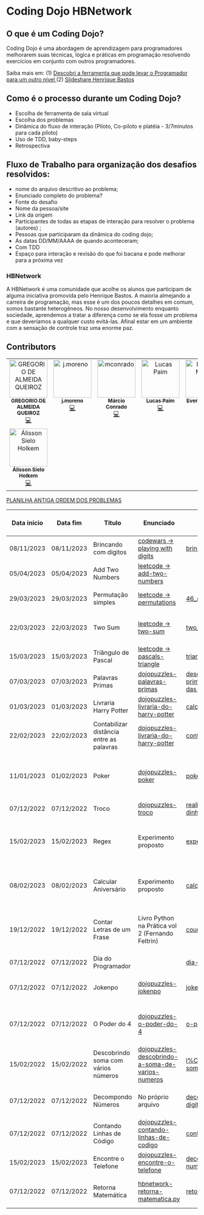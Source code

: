 # Coding Dojo HBNetwork

## O que é um Coding Dojo?
Coding Dojo é uma abordagem de aprendizagem para programadores melhorarem suas técnicas, lógica e práticas em programação resolvendo exercícios em conjunto com outros programadores. 

Saiba mais em: (1) [Descobri a ferramenta que pode levar o Programador para um outro nível
](https://henriquebastos.net/artigos/descobri-a-ferramenta-que-pode-levar-o-programador-para-um-outro-nivel/?)
(2) [Slideshare Henrique Bastos](https://www.slideshare.net/henriquebastos/coding-dojo-9939078)

## Como é o processo durante um Coding Dojo?
- Escolha de ferramenta de sala virtual
- Escolha dos problemas
- Dinâmica do fluxo de interação (Piloto, Co-piloto e platéia - 3/7minutos para cada piloto)
- Uso de TDD, baby-steps
- Retrospectiva

## Fluxo de Trabalho para organização dos desafios resolvidos:
- nome do arquivo descritivo ao problema; 
- Enunciado completo do problema?
- Fonte do desafio
- Nome da pessoa/site
- Link da origem
- Participantes de todas as etapas de interação para resolver o problema (autores) ;
- Pessoas que participaram da dinâmica do coding dojo;
- As datas DD/MM/AAAA de quando aconteceram;
- Com TDD
- Espaço para interação e revisão do que foi bacana e pode melhorar para a próxima vez


### HBNetwork
A HBNetwork é uma comunidade que acolhe os alunos que participam de alguma iniciativa promovida pelo Henrique Bastos. A maioria almejando a carreira de programação, mas esse é um dos poucos detalhes em comum, somos bastante heterogêneos. No nosso desenvolvimento enquanto sociedade, aprendemos a tratar a diferença como se ela fosse um problema e que deveríamos a qualquer custo evitá-las. Afinal estar em um ambiente com a sensação de controle traz uma enorme paz.  

## Contributors  
<!-- ALL-CONTRIBUTORS-LIST:START - Do not remove or modify this section -->
<!-- prettier-ignore-start -->
<!-- markdownlint-disable -->
<table>
  <tbody>
    <tr>
      <td align="center" valign="top" width="14.28%"><a href="http://gregmaster.com.br/portifolio/curriculum/"><img src="https://avatars.githubusercontent.com/u/11060618?v=4?s=100" width="100px;" alt="GREGORIO DE ALMEIDA QUEIROZ "/><br /><sub><b>GREGORIO DE ALMEIDA QUEIROZ </b></sub></a><br /><a href="#code-GregMasterBr" title="Code">💻</a></td>
      <td align="center" valign="top" width="14.28%"><a href="https://github.com/j-moreno-c-r"><img src="https://avatars.githubusercontent.com/u/105161249?v=4?s=100" width="100px;" alt="j.moreno"/><br /><sub><b>j.moreno</b></sub></a><br /><a href="#code-j-moreno-c-r" title="Code">💻</a></td>
      <td align="center" valign="top" width="14.28%"><a href="https://github.com/mconrado"><img src="https://avatars.githubusercontent.com/u/3730951?v=4?s=100" width="100px;" alt="mconrado"/><br /><sub><b>Márcio Conrado</b></sub></a><br /><a href="#code-mconrado" title="Code">💻</a></td>
      <td align="center" valign="top" width="14.28%"><a href="https://github.com/lucaspaimrj21"><img src="https://avatars.githubusercontent.com/u/65385128?v=4?s=100" width="100px;" alt="Lucas Paim"/><br /><sub><b>Lucas Paim</b></sub></a><br /><a href="#code-lucaspaimrj21" title="Code">💻</a></td>
      <td align="center" valign="top" width="14.28%"><a href="https://evertonmatos.com.br"><img src="https://avatars.githubusercontent.com/u/11495171?v=4?s=100" width="100px;" alt="Everton Matos"/><br /><sub><b>Everton Matos</b></sub></a><br /><a href="#code-evertonmatos" title="Code">💻</a></td>
      <td align="center" valign="top" width="14.28%"><a href="http://www.fredericofavaro.com"><img src="https://avatars.githubusercontent.com/u/22968198?v=4?s=100" width="100px;" alt="Frederico Fávaro"/><br /><sub><b>Frederico Fávaro</b></sub></a><br /><a href="#code-FredericoFavaro" title="Code">💻</a></td>
      <td align="center" valign="top" width="14.28%"><a href="https://github.com/adailtonvc"><img src="https://avatars.githubusercontent.com/u/17484841?v=4?s=100" width="100px;" alt="Adailton Vieira"/><br /><sub><b>Adailton Vieira</b></sub></a><br /><a href="#code-adailtonvc" title="Code">💻</a></td>
    </tr>
    <tr>
      <td align="center" valign="top" width="14.28%"><a href="https://github.com/AlissonSH"><img src="https://avatars.githubusercontent.com/u/86666129?v=4?s=100" width="100px;" alt="Álisson Sielo Holkem"/><br /><sub><b>Álisson Sielo Holkem</b></sub></a><br /><a href="#code-AlissonSH" title="Code">💻</a></td>
    </tr>
  </tbody>
</table>

<!-- markdownlint-restore -->
<!-- prettier-ignore-end -->

<!-- ALL-CONTRIBUTORS-LIST:END -->

[PLANILHA ANTIGA ORDEM DOS PROBLEMAS](https://docs.google.com/spreadsheets/d/1xLMGPyvJVqxX3nPCDa-ZafnlFfVk_oHZ/edit?pli=1#gid=2433576)

| Data inicio | Data fim   | Título                                   | Enunciado                                                                                                                                       | Código fonte                                                                                                                                                                                                                | Origem (fonte)                                   | Nível                | Tópicos de programação relacionados                                                                         | 
|-------------|------------|------------------------------------------|-------------------------------------------------------------------------------------------------------------------------------------------------|-----------------------------------------------------------------------------------------------------------------------------------------------------------------------------------------------------------------------------|--------------------------------------------------|----------------------|-------------------------------------------------------------------------------------------------------------|
| 08/11/2023  | 08/11/2023 | Brincando com digitos                    | [codewars -> playing with digits](https://www.codewars.com/kata/5552101f47fc5178b1000050/python)                                                | [brincando-com-digitos.py](https://github.com/HBNetwork/coding-dojo/blob/main/brincando-com-digitos.py)                                                                                                                                                                                                                                                                                                    | Codewars                                         | Médio                | potência, list,         
| 05/04/2023  | 05/04/2023 | Add Two Numbers                          | [leetcode -> add-two-numbers](https://leetcode.com/problems/add-two-numbers/description/)                                                       |                                                                                                                                                                                                                             | Leetcode                                         | Fácil                | list, inverter lista, cast,                                                                                 | 
| 29/03/2023  | 29/03/2023 | Permutação simples                       | [leetcode -> permutations](https://leetcode.com/problems/permutations/)                                                                         | [46_permutacao_letcode.py](https://github.com/HBNetwork/coding-dojo/blob/main/46_permutacao_letcode.py)                                                                                                                     | Leetcode                                         | Médio                | array, copy, fatorial, random,shuffle, sorted,                                                              | 
| 22/03/2023  | 22/03/2023 | Two Sum                                  | [leetcode -> two-sum](https://leetcode.com/problems/two-sum/)                                                                                   | [two_sum.py](https://github.com/HBNetwork/coding-dojo/blob/main/two_sum.py)                                                                                                                                                 | Leetcode                                         | Fácil                | array, raises exceptions,enumerate, manipulação de array, min, max, potência,                               | 
| 15/03/2023  | 15/03/2023 | Triângulo de Pascal                      | [leetcode -> pascals-triangle](https://leetcode.com/problems/pascals-triangle/)                                                                 | [triangulo_de_pascal.py](https://github.com/HBNetwork/coding-dojo/blob/main/triangulo_de_pascal.py)                                                                                                                         | Leetcode                                         | Médio                | manipulação de array, funções,                                                                              | 
| 07/03/2023  | 07/03/2023 | Palavras Primas                          | [dojopuzzles-palavras-primas](https://dojopuzzles.com/problems/palavras-primas/)                                                                | [descobrindo-se-um-numero-e-primo-atrav%C3%A9s-da-soma-das-letras-de-uma-palavra.py](https://github.com/HBNetwork/coding-dojo/blob/main/descobrindo-se-um-numero-e-primo-atrav%C3%A9s-da-soma-das-letras-de-uma-palavra.py) | DojoPuzzle                                       | Médio                | número primo, ord, ascii, isupper, unidecode,                                                               | 
| 01/03/2023  | 01/03/2023 | Livraria Harry Potter                    | [dojopuzzles-livraria-do-harry-potter](https://dojopuzzles.com/problems/livraria-do-harry-potter/)                                              | [calcular_desconto_vendas_livro.py](https://github.com/HBNetwork/coding-dojo/blob/main/calcular_desconto_vendas_livro.py)                                                                                                   | DojoPuzzle                                       | Fácil                | calculo porcentagem, tuplas, format string, float, for                                                      | 
| 22/02/2023  | 22/02/2023 | Contabilizar distância entre as palavras | [dojopuzzles-livraria-do-harry-potter](https://dojopuzzles.com/problems/entre-letras)                                                           | [contar_distancia_entre_as_letras.py](https://github.com/HBNetwork/coding-dojo/blob/main/contar_distancia_entre_as_letras.py)                                                                                               | DojoPuzzle                                       | Fácil                | import string alfabeto completo, manipular string,                                                          | 
| 11/01/2023  | 01/02/2023 | Poker                                    | [dojopuzzles-poker](https://dojopuzzles.com/problems/poker/)                                                                                    | [poker.py](https://github.com/HBNetwork/coding-dojo/blob/main/poker.py)                                                                                                                                                     | DojoPuzzle                                       | Dificíl              | isolamento,dicionário, criação de números aleatórios, sample, random.sample, random.shuffle, ternário       | 
| 07/12/2022  | 07/12/2022 | Troco                                    | [dojopuzzles-troco](https://dojopuzzles.com/problems/troco/)                                                                                    | [realizando-troco-notas-dinheiro.py](https://github.com/HBNetwork/coding-dojo/blob/main/realizando-troco-notas-dinheiro.py)                                                                                                 | DojoPuzzle                                       | Fácil                | loop, quebra de loop, condicionais                                                                          | 
| 15/02/2023  | 15/02/2023 | Regex                                    | Experimento proposto                                                                                                                            | [experimentos-com-regex.py](https://github.com/HBNetwork/coding-dojo/blob/main/experimentos-com-regex.py)                                                                                                                   |                                                  | Fácil                | regex, match object, agrupamento de busca em objeto, busca com case insensitive, padrões de busca por grupo | 
| 08/02/2023  | 08/02/2023 | Calcular Aniversário                     | Experimento proposto                                                                                                                            | [calcular-aniversario.py](https://github.com/HBNetwork/coding-dojo/blob/main/calcular-aniversario.py)                                                                                                                       |                                                  | Médio                | condicionais multiplas, timezone, datetime, dateutil, reltaivedelta, calculo de anos com data               | 
| 19/12/2022  | 19/12/2022 | Contar Letras de um Frase                | Livro Python na Prática vol 2 (Fernando Feltrin)                                                                                                | [count_letter.py](https://github.com/HBNetwork/coding-dojo/blob/main/count_letter.py)                                                                                                                                       | Livro Python na Prática vol 2 (Fernando Feltrin) | Fácil                | loop, condicional, parâmetro com valor padrão em função, separação de chave valor com enumerate             | 
| 07/12/2022  | 07/12/2022 | Dia do Programador                       |                                                                                                                                                 | [dia-do-programador.py](https://github.com/HBNetwork/coding-dojo/blob/main/dia-do-programador.py)                                                                                                                           |                                                  | Fácil                | manipulação de datas, format time, datetime                                                                 | 
| 07/12/2022  | 07/12/2022 | Jokenpo                                  | [dojopuzzles-jokenpo](https://dojopuzzles.com/problems/jokenpo/)                                                                                | [jokenpo.py](https://github.com/HBNetwork/coding-dojo/blob/main/jokenpo.py)                                                                                                                                                 | DojoPuzzle                                       | Fácil                | condicionais compostas, problema simples, teste de resultados inversos                                      | 
| 07/12/2022  | 07/12/2022 | O Poder do 4                             | [dojopuzzles-o-poder-do-4](https://dojopuzzles.com/problems/o-poder-do-4/)                                                                      | [o-poder-do-4.py](https://github.com/HBNetwork/coding-dojo/blob/main/o-poder-do-4.py)                                                                                                                                       | DojoPuzzle                                       | Extremamente dificíl | condicionais simples, generation expression, matemática, isolamento                                         | 
| 15/02/2022  | 15/02/2022 | Descobrindo soma com vários números      | [dojopuzzles-descobrindo-a-soma-de-varios-numeros](https://dojopuzzles.com/problems/descobrindo-a-soma-de-varios-numeros/)                      | [l%C3%B3gica-de-soma_com_recursao.py](https://github.com/HBNetwork/coding-dojo/blob/main/l%C3%B3gica-de-soma_com_recursao.py)                                                                                               | DojoPuzzle                                       | Médio                | recursividade, loop, mod, condicionais simples, valor padrão em funções                                     | 
| 07/12/2022  | 07/12/2022 | Decompondo Números                       | No próprio arquivo                                                                                                                              | [decompondo-numeros-21_max-digitos.py](https://github.com/HBNetwork/coding-dojo/blob/main/decompondo-numeros-21_max-digitos.py)                                                                                             | David Trouxe                                     | Médio                | ordenção do próprio conteúdo da string, slice, looping usando range,                                        | 
| 07/12/2022  | 07/12/2022 | Contando Linhas de Código                | [dojopuzzles-contando-linhas-de-codigo](https://dojopuzzles.com/problems/contando-linhas-de-codigo/)                                            | [contando-linhas-de-codigo.py](https://github.com/HBNetwork/coding-dojo/blob/main/contando-linhas-de-codigo.py)                                                                                                             | DojoPuzzle                                       | Dificíl              | iteradores, identificação de padrões, teste multiline de strings                                            | 
| 15/02/2023  | 15/02/2023 | Encontre o Telefone                      | [dojopuzzles-encontre-o-telefone](https://dojopuzzles.com/problems/encontre-o-telefone/)                                                        | [decodificando-mensagem-com-numero-do-telefone.py](https://github.com/HBNetwork/coding-dojo/blob/main/decodificando-mensagem-com-numero-do-telefone.py)                                                                     | DojoPuzzle                                       | Fácil                | if composto, valores simbolicos correspondente                                                              | 
| 07/12/2022  | 07/12/2022 | Retorna Matemática                       | [hbnetwork-retorna-matematica.py](https://github.com/HBNetwork/coding-dojo/blob/acc11e8ce2909bbbff7e24fb62296f002f2bc634/retorna-matematica.py) | [retorna-matematica.py](https://github.com/HBNetwork/coding-dojo/blob/acc11e8ce2909bbbff7e24fb62296f002f2bc634/retorna-matematica.py)                                                                                       |                                                  | Fácil                | inversão de valores, identificação de padrões, identificar estrutura de dados                               | 
